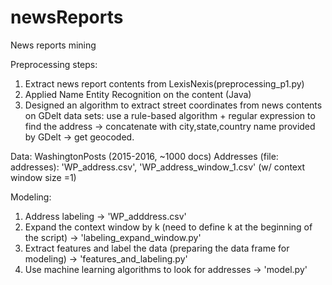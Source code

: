 # newsReports
News reports mining

Preprocessing steps:
  1. Extract news report contents from LexisNexis(preprocessing_p1.py)
  2. Applied Name Entity Recognition on the content (Java)
  3. Designed an algorithm to extract street coordinates from news contents on GDelt data sets:
          use a rule-based algorithm + regular expression to find the address -> concatenate with city,state,country name provided by GDelt -> get geocoded. 

Data: WashingtonPosts (2015-2016, ~1000 docs)
Addresses (file: addresses): 'WP_address.csv',  'WP_address_window_1.csv' (w/ context window size =1)

Modeling:
  1. Address labeling -> 'WP_adddress.csv'
  2. Expand the context window by k (need to define k at the beginning of the script) -> 'labeling_expand_window.py'
  3. Extract features and label the data (preparing the data frame for modeling) -> 'features_and_labeling.py'
  4. Use machine learning algorithms to look for addresses -> 'model.py'






  
  

